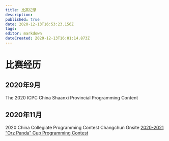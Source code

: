 ```yaml
---
title: 比赛记录
description: 
published: true
date: 2020-12-13T16:53:23.156Z
tags: 
editor: markdown
dateCreated: 2020-12-13T16:01:14.873Z
---
```


# 比赛经历
## 2020年9月
The 2020 ICPC China Shaanxi Provincial Programming Content
## 2020年11月
2020 China Collegiate Programming Contest Changchun Onsite
[2020-2021 “Orz Panda” Cup Programming Contest](/team/take-your-time/contest-records/orz_panda2020)